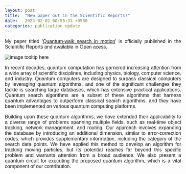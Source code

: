 ```yaml
---
layout: post
title:  "New paper out in the Scientific Reports!"
date:   2024-02-02 00:55:31 +0530
categories: publication update
---
```


<style>
    @font-face {
            font-family: 'Comfortaa';
            src: url('/Manoline-git.github.io/fonts/Comfortaa-Regular.ttf') format('truetype');
            font-weight: normal;
            font-style: normal;
    }
    
    body {
        font-family: 'Comfortaa', sans-serif;
        font-size: 16px;
        text-align: justify;
    }
</style>

My paper titled '[Quantum-walk search in motion](https://www.nature.com/articles/s41598-024-51709-0)' is officially published in the Scientific Reports and available in Open acess. 

![image tooltip here](/Manoline-git.github.io/img/graph.jpg)


In recent decades, quantum computation has garnered increasing attention from a wide array of scientific disciplines, including physics, biology, computer science, and industry. Quantum computers are designed to surpass classical computers by leveraging quantum algorithms, and one of the significant challenges they tackle is searching large databases, which has extensive practical applications. Quantum search algorithms are a subset of these algorithms that harness quantum advantages to outperform classical search algorithms, and they have been implemented on various quantum computing platforms. <br>


Building upon these quantum algorithms, we have extended their applicability to a diverse range of problems spanning multiple fields, such as real-time object tracking, network management, and routing. Our approach involves expanding the database by introducing an additional dimension, similar to error-correction codes, which provides supplementary information, including the category of the search data points. We have applied this method to develop an algorithm for tracking moving particles, but its potential reaches far beyond this specific problem and warrants attention from a broad audience. We also present a quantum circuit for executing the proposed quantum algorithm, which is a vital component of our contribution. 